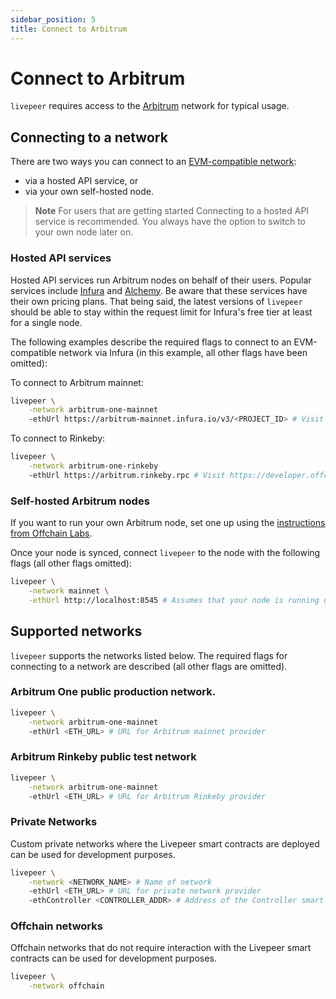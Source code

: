 ```yaml
---
sidebar_position: 5
title: Connect to Arbitrum
---
```


# Connect to Arbitrum

`livepeer` requires access to the [Arbitrum](https://arbitrum.io/) network
for typical usage.

## Connecting to a network

There are two ways you can connect to an [EVM-compatible network](https://ethereum.org/en/developers/docs/evm/): 

- via a hosted API service, or 
- via your own self-hosted node. 

> **Note** For users that are getting started Connecting to a hosted API service is recommended.  You always have the option to switch to your own node later on.

### Hosted API services

Hosted API services run Arbitrum nodes on behalf of their users. Popular services include [Infura](https://infura.io/) and [Alchemy](https://alchemyapi.io/). Be aware that these services have their own pricing plans. That being said, the latest versions of `livepeer` should be able to stay within the request limit for Infura's free tier at least for a single node.

The following examples describe the required flags to connect to an EVM-compatible
network via Infura (in this example, all other flags have been omitted):

To connect to Arbitrum mainnet:

```bash
livepeer \
    -network arbitrum-one-mainnet
    -ethUrl https://arbitrum-mainnet.infura.io/v3/<PROJECT_ID> # Visit https://infura.io to obtain a PROJECT_ID
```

To connect to Rinkeby:

```bash
livepeer \
    -network arbitrum-one-rinkeby
    -ethUrl https://arbitrum.rinkeby.rpc # Visit https://developer.offchainlabs.com/docs/public_testnet to obtain a URL
```

### Self-hosted Arbitrum nodes

If you want to run your own Arbitrum node, set one up using the [instructions from Offchain Labs](https://developer.offchainlabs.com/docs/running_node).

Once your node is synced, connect `livepeer` to the node with the following flags (all other flags omitted):

   ```bash
   livepeer \
       -network mainnet \
       -ethUrl http://localhost:8545 # Assumes that your node is running on the same machine as livepeer
   ```

## Supported networks

`livepeer` supports the networks listed below. The required flags for connecting
to a network are described (all other flags are omitted).

### Arbitrum One public production network.

```bash
livepeer \
    -network arbitrum-one-mainnet
    -ethUrl <ETH_URL> # URL for Arbitrum mainnet provider
```

### Arbitrum Rinkeby public test network

```bash
livepeer \
    -network arbitrum-one-mainnet
    -ethUrl <ETH_URL> # URL for Arbitrum Rinkeby provider
```

### Private Networks

Custom private networks where the Livepeer smart contracts are deployed can be
used for development purposes.

```bash
livepeer \
    -network <NETWORK_NAME> # Name of network
    -ethUrl <ETH_URL> # URL for private network provider
    -ethController <CONTROLLER_ADDR> # Address of the Controller smart contract deployed on the private network
```

### Offchain networks

Offchain networks that do not require interaction with the Livepeer smart
contracts can be used for development purposes.

```bash
livepeer \
    -network offchain
```
